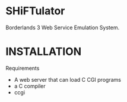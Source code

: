 # SHiFTulator
Borderlands 3 Web Service Emulation System.

# INSTALLATION
Requirements
- A web server that can load C CGI programs
- a C compiler
- ccgi
